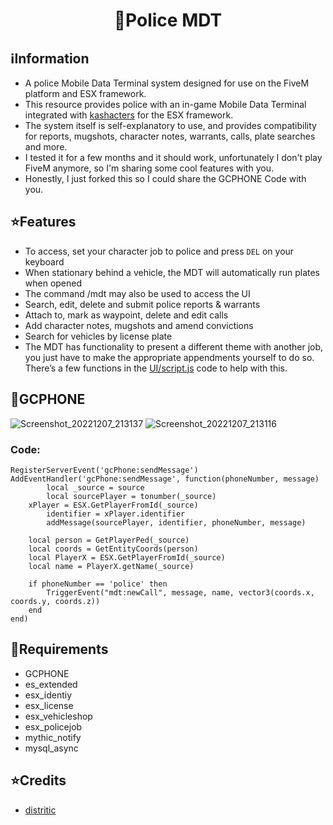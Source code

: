 <h1 align="center"> 👮Police MDT</h1>

## ℹ️Information
- A police Mobile Data Terminal system designed for use on the FiveM platform and ESX framework.
- This resource provides police with an in-game Mobile Data Terminal integrated with [kashacters](https://github.com/2nd-Life/esx_kashacters) for the ESX framework.
- The system itself is self-explanatory to use, and provides compatibility for reports, mugshots, character notes, warrants, calls, plate searches and more.
- I tested it for a few months and it should work, unfortunately I don't play FiveM anymore, so I'm sharing some cool features with you.
- Honestly, I just forked this so I could share the GCPHONE Code with you.

## ⭐Features
- To access, set your character job to police and press `DEL` on your keyboard
- When stationary behind a vehicle, the MDT will automatically run plates when opened
- The command /mdt may also be used to access the UI
- Search, edit, delete and submit police reports & warrants
- Attach to, mark as waypoint, delete and edit calls
- Add character notes, mugshots and amend convictions
- Search for vehicles by license plate
- The MDT has functionality to present a different theme with another job, you just have to make the appropriate appendments yourself to do so. There’s a few functions in the [UI/script.js](ui/script.js) code to help with this.

## 📱GCPHONE

![Screenshot_20221207_213137](https://github.com/Zerofour04/mdt/assets/60815764/51e086d1-e79e-4c62-bde3-769c7c53b53a)
![Screenshot_20221207_213116](https://github.com/Zerofour04/mdt/assets/60815764/1d11524e-7271-4e19-b8e2-1feb1b0bc56a)


### Code:
```
RegisterServerEvent('gcPhone:sendMessage')
AddEventHandler('gcPhone:sendMessage', function(phoneNumber, message)
    	local _source = source
    	local sourcePlayer = tonumber(_source)
	xPlayer = ESX.GetPlayerFromId(_source)
    	identifier = xPlayer.identifier
    	addMessage(sourcePlayer, identifier, phoneNumber, message)
	
	local person = GetPlayerPed(_source)
	local coords = GetEntityCoords(person)
	local PlayerX = ESX.GetPlayerFromId(_source)
	local name = PlayerX.getName(_source)
	
	if phoneNumber == 'police' then
		TriggerEvent("mdt:newCall", message, name, vector3(coords.x, coords.y, coords.z))
	end
end)
```

## 🧱Requirements
- GCPHONE
- es_extended
- esx_identiy
- esx_license
- esx_vehicleshop
- esx_policejob
- mythic_notify
- mysql_async

## ⭐Credits
- [distritic](https://forum.cfx.re/t/esx-mobile-data-terminal-reports-warrants-calls-searches-more/1701472?u=zerofour)
